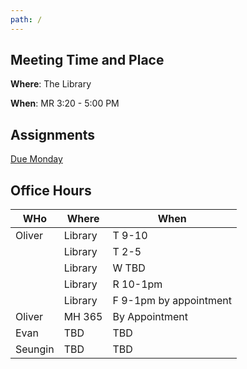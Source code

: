 ```yaml
---
path: /
---
```


## Meeting Time and Place

**Where**: The Library

**When**: MR 3:20 - 5:00 PM
## Assignments

[Due Monday](./assignments/day-1)

## Office Hours

| WHo     | Where   | When                   |
|---------|---------|------------------------|
| Oliver  | Library | T 9-10                 |
| &nbsp;  | Library | T 2-5                  |
| &nbsp;  | Library | W TBD                  |
| &nbsp;  | Library | R 10-1pm               |
| &nbsp;  | Library | F 9-1pm by appointment |
| Oliver  | MH 365  | By Appointment         |
| Evan    | TBD     | TBD                    |
| Seungin | TBD     | TBD                    |
